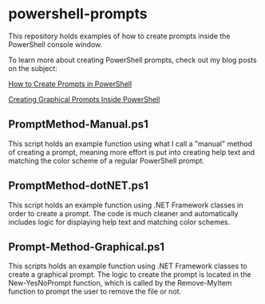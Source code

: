 # powershell-prompts

This repository holds examples of how to create prompts inside the PowerShell console window.

To learn more about creating PowerShell prompts, check out my blog posts on the subject:

[How to Create Prompts in PowerShell](https://www.jeffbrown.tech/post/how-to-create-prompts-in-powershell)

[Creating Graphical Prompts Inside PowerShell](https://www.jeffbrown.tech/post/creating-graphical-prompts-inside-powershell)

## PromptMethod-Manual.ps1
This script holds an example function using what I call a "manual" method of creating a prompt, meaning more effort is put into creating help text and matching the color scheme of a regular PowerShell prompt.

## PromptMethod-dotNET.ps1
This script holds an example function using .NET Framework classes in order to create a prompt. The code is much cleaner and automatically includes logic for displaying help text and matching color schemes.

## Prompt-Method-Graphical.ps1
This scripts holds an example function using .NET Framework classes to create a graphical prompt. The logic to create the prompt is located in the New-YesNoPrompt function, which is called by the Remove-MyItem function to prompt the user to remove the file or not.